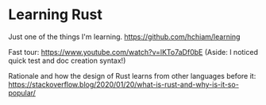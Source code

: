 # Learning Rust

Just one of the things I'm learning. <https://github.com/hchiam/learning>

Fast tour: <https://www.youtube.com/watch?v=lKTo7aDf0bE> (Aside: I noticed quick test and doc creation syntax!)

Rationale and how the design of Rust learns from other languages before it: <https://stackoverflow.blog/2020/01/20/what-is-rust-and-why-is-it-so-popular/>
